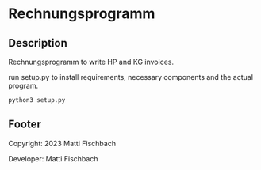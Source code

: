 # Rechnungsprogramm

## Description
Rechnungsprogramm to write HP and KG invoices.

run setup.py to install requirements, necessary components and the actual program.

```
python3 setup.py
```

## Footer
Copyright: 2023 Matti Fischbach

Developer: Matti Fischbach

